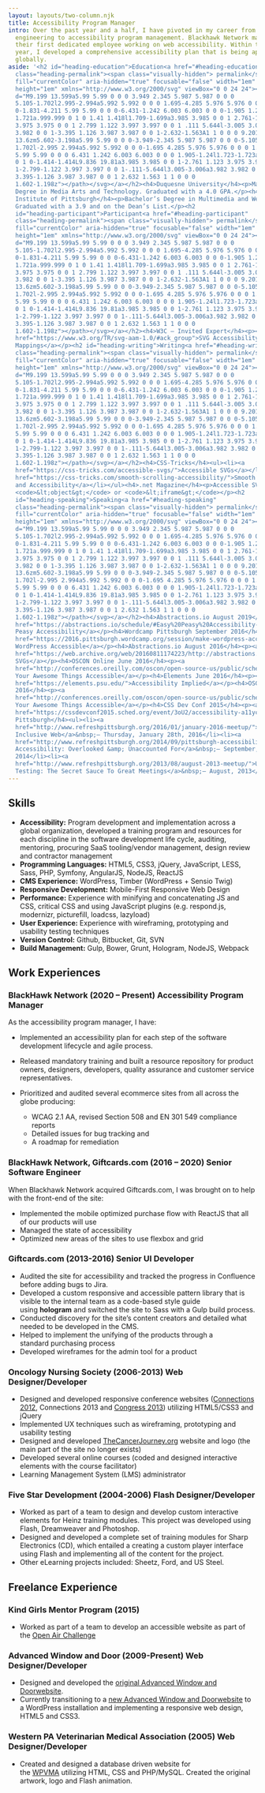 ```yaml
---
layout: layouts/two-column.njk
title: Accessibility Program Manager
intro: Over the past year and a half, I have pivoted in my career from
  engineering to accessibility program management. Blackhawk Network made me
  their first dedicated employee working on web accessibility. Within the first
  year, I developed a comprehensive accessibility plan that is being applied
  globally.
aside: '<h2 id="heading-education">Education<a href="#heading-education"
  class="heading-permalink"><span class="visually-hidden"> permalink</span><svg
  fill="currentColor" aria-hidden="true" focusable="false" width="1em"
  height="1em" xmlns="http://www.w3.org/2000/svg" viewBox="0 0 24 24"><path
  d="M9.199 13.599a5.99 5.99 0 0 0 3.949 2.345 5.987 5.987 0 0 0
  5.105-1.702l2.995-2.994a5.992 5.992 0 0 0 1.695-4.285 5.976 5.976 0 0
  0-1.831-4.211 5.99 5.99 0 0 0-6.431-1.242 6.003 6.003 0 0 0-1.905 1.24l-1.731
  1.721a.999.999 0 1 0 1.41 1.418l1.709-1.699a3.985 3.985 0 0 1 2.761-1.123
  3.975 3.975 0 0 1 2.799 1.122 3.997 3.997 0 0 1 .111 5.644l-3.005 3.006a3.982
  3.982 0 0 1-3.395 1.126 3.987 3.987 0 0 1-2.632-1.563A1 1 0 0 0 9.201
  13.6zm5.602-3.198a5.99 5.99 0 0 0-3.949-2.345 5.987 5.987 0 0 0-5.105
  1.702l-2.995 2.994a5.992 5.992 0 0 0-1.695 4.285 5.976 5.976 0 0 0 1.831 4.211
  5.99 5.99 0 0 0 6.431 1.242 6.003 6.003 0 0 0 1.905-1.24l1.723-1.723a.999.999
  0 1 0-1.414-1.414L9.836 19.81a3.985 3.985 0 0 1-2.761 1.123 3.975 3.975 0 0
  1-2.799-1.122 3.997 3.997 0 0 1-.111-5.644l3.005-3.006a3.982 3.982 0 0 1
  3.395-1.126 3.987 3.987 0 0 1 2.632 1.563 1 1 0 0 0
  1.602-1.198z"></path></svg></a></h2><h4>Duquesne University</h4><p>Master’s
  Degree in Media Arts and Technology. Graduated with a 4.0 GPA.</p><h4>The Art
  Institute of Pittsburgh</h4><p>Bachelor’s Degree in Multimedia and Web Design.
  Graduated with a 3.9 and on the Dean’s List.</p><h2
  id="heading-participant">Participant<a href="#heading-participant"
  class="heading-permalink"><span class="visually-hidden"> permalink</span><svg
  fill="currentColor" aria-hidden="true" focusable="false" width="1em"
  height="1em" xmlns="http://www.w3.org/2000/svg" viewBox="0 0 24 24"><path
  d="M9.199 13.599a5.99 5.99 0 0 0 3.949 2.345 5.987 5.987 0 0 0
  5.105-1.702l2.995-2.994a5.992 5.992 0 0 0 1.695-4.285 5.976 5.976 0 0
  0-1.831-4.211 5.99 5.99 0 0 0-6.431-1.242 6.003 6.003 0 0 0-1.905 1.24l-1.731
  1.721a.999.999 0 1 0 1.41 1.418l1.709-1.699a3.985 3.985 0 0 1 2.761-1.123
  3.975 3.975 0 0 1 2.799 1.122 3.997 3.997 0 0 1 .111 5.644l-3.005 3.006a3.982
  3.982 0 0 1-3.395 1.126 3.987 3.987 0 0 1-2.632-1.563A1 1 0 0 0 9.201
  13.6zm5.602-3.198a5.99 5.99 0 0 0-3.949-2.345 5.987 5.987 0 0 0-5.105
  1.702l-2.995 2.994a5.992 5.992 0 0 0-1.695 4.285 5.976 5.976 0 0 0 1.831 4.211
  5.99 5.99 0 0 0 6.431 1.242 6.003 6.003 0 0 0 1.905-1.24l1.723-1.723a.999.999
  0 1 0-1.414-1.414L9.836 19.81a3.985 3.985 0 0 1-2.761 1.123 3.975 3.975 0 0
  1-2.799-1.122 3.997 3.997 0 0 1-.111-5.644l3.005-3.006a3.982 3.982 0 0 1
  3.395-1.126 3.987 3.987 0 0 1 2.632 1.563 1 1 0 0 0
  1.602-1.198z"></path></svg></a></h2><h4>W3C – Invited Expert</h4><p><a
  href="https://www.w3.org/TR/svg-aam-1.0/#ack_group">SVG Accessibility API
  Mappings</a></p><h2 id="heading-writing">Writing<a href="#heading-writing"
  class="heading-permalink"><span class="visually-hidden"> permalink</span><svg
  fill="currentColor" aria-hidden="true" focusable="false" width="1em"
  height="1em" xmlns="http://www.w3.org/2000/svg" viewBox="0 0 24 24"><path
  d="M9.199 13.599a5.99 5.99 0 0 0 3.949 2.345 5.987 5.987 0 0 0
  5.105-1.702l2.995-2.994a5.992 5.992 0 0 0 1.695-4.285 5.976 5.976 0 0
  0-1.831-4.211 5.99 5.99 0 0 0-6.431-1.242 6.003 6.003 0 0 0-1.905 1.24l-1.731
  1.721a.999.999 0 1 0 1.41 1.418l1.709-1.699a3.985 3.985 0 0 1 2.761-1.123
  3.975 3.975 0 0 1 2.799 1.122 3.997 3.997 0 0 1 .111 5.644l-3.005 3.006a3.982
  3.982 0 0 1-3.395 1.126 3.987 3.987 0 0 1-2.632-1.563A1 1 0 0 0 9.201
  13.6zm5.602-3.198a5.99 5.99 0 0 0-3.949-2.345 5.987 5.987 0 0 0-5.105
  1.702l-2.995 2.994a5.992 5.992 0 0 0-1.695 4.285 5.976 5.976 0 0 0 1.831 4.211
  5.99 5.99 0 0 0 6.431 1.242 6.003 6.003 0 0 0 1.905-1.24l1.723-1.723a.999.999
  0 1 0-1.414-1.414L9.836 19.81a3.985 3.985 0 0 1-2.761 1.123 3.975 3.975 0 0
  1-2.799-1.122 3.997 3.997 0 0 1-.111-5.644l3.005-3.006a3.982 3.982 0 0 1
  3.395-1.126 3.987 3.987 0 0 1 2.632 1.563 1 1 0 0 0
  1.602-1.198z"></path></svg></a></h2><h4>CSS-Tricks</h4><ul><li><a
  href="https://css-tricks.com/accessible-svgs/">Accessible SVGs</a></li><li><a
  href="https://css-tricks.com/smooth-scrolling-accessibility/">Smooth Scrolling
  and Accessibility</a></li></ul><h4>.net Magazine</h4><p>Accessible SVG using
  <code>&lt;object&gt;</code> or <code>&lt;iframe&gt;</code></p><h2
  id="heading-speaking">Speaking<a href="#heading-speaking"
  class="heading-permalink"><span class="visually-hidden"> permalink</span><svg
  fill="currentColor" aria-hidden="true" focusable="false" width="1em"
  height="1em" xmlns="http://www.w3.org/2000/svg" viewBox="0 0 24 24"><path
  d="M9.199 13.599a5.99 5.99 0 0 0 3.949 2.345 5.987 5.987 0 0 0
  5.105-1.702l2.995-2.994a5.992 5.992 0 0 0 1.695-4.285 5.976 5.976 0 0
  0-1.831-4.211 5.99 5.99 0 0 0-6.431-1.242 6.003 6.003 0 0 0-1.905 1.24l-1.731
  1.721a.999.999 0 1 0 1.41 1.418l1.709-1.699a3.985 3.985 0 0 1 2.761-1.123
  3.975 3.975 0 0 1 2.799 1.122 3.997 3.997 0 0 1 .111 5.644l-3.005 3.006a3.982
  3.982 0 0 1-3.395 1.126 3.987 3.987 0 0 1-2.632-1.563A1 1 0 0 0 9.201
  13.6zm5.602-3.198a5.99 5.99 0 0 0-3.949-2.345 5.987 5.987 0 0 0-5.105
  1.702l-2.995 2.994a5.992 5.992 0 0 0-1.695 4.285 5.976 5.976 0 0 0 1.831 4.211
  5.99 5.99 0 0 0 6.431 1.242 6.003 6.003 0 0 0 1.905-1.24l1.723-1.723a.999.999
  0 1 0-1.414-1.414L9.836 19.81a3.985 3.985 0 0 1-2.761 1.123 3.975 3.975 0 0
  1-2.799-1.122 3.997 3.997 0 0 1-.111-5.644l3.005-3.006a3.982 3.982 0 0 1
  3.395-1.126 3.987 3.987 0 0 1 2.632 1.563 1 1 0 0 0
  1.602-1.198z"></path></svg></a></h2><h4>Abstractions.io August 2019</h4><p><a
  href="https://abstractions.io/schedule/#Easy%20Peasy%20Accessibility-Heather%20Migliorisi">Easy
  Peasy Accessibility</a></p><h4>Wordcamp Pittsburgh September 2016</h4><p><a
  href="https://2016.pittsburgh.wordcamp.org/session/make-wordpress-accessible/">Make
  WordPress Accessible</a></p><h4>Abstractions.io August 2016</h4><p><a
  href="https://web.archive.org/web/20160811174223/http://abstractions.io/schedule/#session-full-32">Accessible
  SVGs</a></p><h4>OSCON Online June 2016</h4><p><a
  href="http://conferences.oreilly.com/oscon/open-source-us/public/schedule/detail/48453">Make
  Your Awesome Things Accessible</a></p><h4>Elements June 2016</h4><p><a
  href="https://elements.psu.edu/">Accessibility Implied</a></p><h4>OSCON May
  2016</h4><p><a
  href="http://conferences.oreilly.com/oscon/open-source-us/public/schedule/detail/48453">Make
  Your Awesome Things Accessible</a></p><h4>CSS Dev Conf 2015</h4><p><a
  href="https://cssdevconf2015.sched.org/event/3oU2/accessibility-a11ycss">acCeSSibility</a></p><h4>Refresh
  Pittsburgh</h4><ul><li><a
  href="http://www.refreshpittsburgh.org/2016/01/january-2016-meetup/">An
  Inclusive Web</a>&nbsp;– Thursday, January 28th, 2016</li><li><a
  href="http://www.refreshpittsburgh.org/2014/09/pittsburgh-accessibility-group-joint-meetup-sept-2014/">Web
  Accessibility: Overlooked &amp; Unaccounted For</a>&nbsp;– September,
  2014</li><li><a
  href="http://www.refreshpittsburgh.org/2013/08/august-2013-meetup/">User
  Testing: The Secret Sauce To Great Meetings</a>&nbsp;– August, 2013</li></ul>'
---
```

## Skills

* **Accessibility:** Program development and implementation across a global organization, developed a training program and resources for each discipline in the software development life cycle, auditing, mentoring, procuring SaaS tooling/vendor management, design review and contractor management 
* **Programming Languages:** HTML5, CSS3, jQuery, JavaScript, LESS, Sass, PHP, Symfony, AngularJS, NodeJS, ReactJS
* **CMS Experience:** WordPress, Timber (WordPress + Sensio Twig)
* **Responsive Development:** Mobile-First Responsive Web Design
* **Performance:** Experience with minifying and concatenating JS and CSS, critical CSS and using JavaScript plugins (e.g. respond.js, modernizr, picturefill, loadcss, lazyload)
* **User Experience:** Experience with wireframing, prototyping and usability testing techniques
* **Version Control:** Github, Bitbucket, Git, SVN
* **Build Management:** Gulp, Bower, Grunt, Hologram, NodeJS, Webpack

## Work Experiences

### BlackHawk Network (2020 – Present) Accessibility Program Manager

As the accessibility program manager, I have:

* Implemented an accessibility plan for each step of the software development lifecycle and agile process.
* Released mandatory training and built a resource repository for product owners, designers, developers, quality assurance and customer service representatives.
* Prioritized and audited several ecommerce sites from all across the globe producing:

  * WCAG 2.1 AA, revised Section 508 and EN 301 549 compliance reports
  * Detailed issues for bug tracking and
  * A roadmap for remediation

### BlackHawk Network, Giftcards.com (2016 – 2020) Senior Software Engineer

When Blackhawk Network acquired Giftcards.com, I was brought on to help with the front-end of the site:

* Implemented the mobile optimized purchase flow with ReactJS that all of our products will use
* Managed the state of accessibility
* Optimized new areas of the sites to use flexbox and grid

### Giftcards.com (2013-2016) Senior UI Developer

* Audited the site for accessibility and tracked the progress in Confluence before adding bugs to Jira.
* Developed a custom responsive and accessible pattern library that is visible to the internal team as a code-based style guide using **hologram** and switched the site to Sass with a Gulp build process.
* Conducted discovery for the site’s content creators and detailed what needed to be developed in the CMS.
* Helped to implement the unifying of the products through a standard purchasing process
* Developed wireframes for the admin tool for a product

### Oncology Nursing Society (2006-2013) Web Designer/Developer

* Designed and developed responsive conference websites ([Connections 2012](https://web.archive.org/web/20120930071721/http://connections.ons.org:80/), Connections 2013 and [Congress 2013](https://web.archive.org/web/20130605025615/http://ibuilder.ons.org)) utilizing HTML5/CSS3 and jQuery
* Implemented UX techniques such as wireframing, prototyping and usability testing
* Designed and developed [TheCancerJourney.org](https://web.archive.org/web/20140106071808/http://thecancerjourney.org/ "Thank you, way back machine!!!") website and logo (the main part of the site no longer exists)
* Developed several online courses (coded and designed interactive elements with the course facilitator)
* Learning Management System (LMS) administrator

### Five Star Development (2004-2006) Flash Designer/Developer

* Worked as part of a team to design and develop custom interactive elements for Heinz training modules. This project was developed using Flash, Dreamweaver and Photoshop.
* Designed and developed a complete set of training modules for Sharp Electronics (CD), which entailed a creating a custom player interface using Flash and implementing all of the content for the project.
* Other eLearning projects included: Sheetz, Ford, and US Steel.

## Freelance Experience

### Kind Girls Mentor Program (2015)

* Worked as part of a team to develop an accessible website as part of the [Open Air Challenge](http://air-rallies.org/)

### Advanced Window and Door (2009-Present) Web Designer/Developer

* Designed and developed the [original Advanced Window and Doorwebsite](https://advanced-window-pa.com/).
* Currently transitioning to a [new Advanced Window and Doorwebsite](http://www.advanced-window.com/) to a WordPress installation and implementing a responsive web design, HTML5 and CSS3.

### Western PA Veterinarian Medical Association (2005) Web Designer/Developer

* Created and designed a database driven website for the [WPVMA](http://www.wpvma.org/) utilizing HTML, CSS and PHP/MySQL. Created the original artwork, logo and Flash animation.